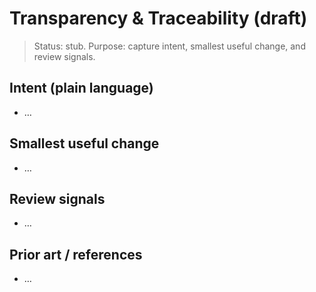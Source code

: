 # Transparency & Traceability (draft)

> Status: stub. Purpose: capture intent, smallest useful change, and review signals.

## Intent (plain language)
- …

## Smallest useful change
- …

## Review signals
- …

## Prior art / references
- …


